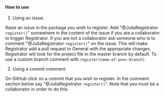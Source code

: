 #### How to use

1) Using an issue:

Raise an issue in the package you wish to register. Add "@JuliaRegistrator `register()`" somewhere in the content of the issue if you are a collaborator to trigger Registrator. If you are not a collaborator ask someone who is to comment "@JuliaRegistrator `register()`" on the issue. This will make Registrator add a pull request to General with the appropriate changes. Registrator will look for the project file in the master branch by default. To use a custom branch comment with `register(name-of-your-branch)`.

2) Using a commit comment:

On GitHub click on a commit that you wish to register. In the comment section below say "@JuliaRegistrator `register()`". Note that you must be a collaborator in order to do this.
